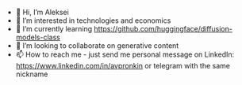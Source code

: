 - 👋 Hi, I’m Aleksei
- 👀 I’m interested in technologies and economics
- 🌱 I’m currently learning https://github.com/huggingface/diffusion-models-class
- 💞️ I’m looking to collaborate on generative content 
- 📫 How to reach me - just send me personal message on LinkedIn: https://www.linkedin.com/in/avpronkin or telegram with the same nickname

<!---
alexey-pronkin/alexey-pronkin is a ✨ special ✨ repository because its `README.md` (this file) appears on your GitHub profile.
You can click the Preview link to take a look at your changes.
--->
